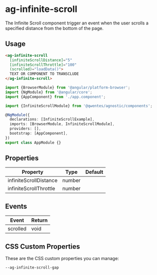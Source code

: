 # ag-infinite-scroll

The Infinite Scroll component trigger an event when the user scrolls a specified distance from the bottom of the page.

## Usage

```html
<ag-infinite-scroll
  [infiniteScrollDistance]="5"
  [infiniteScrollThrottle]="100"
  (scrolled)="loadData()">
  TEXT OR COMPONENT TO TRANSCLUDE
</ag-infinite-scroll>
```

```typescript
import {BrowserModule} from '@angular/platform-browser';
import {NgModule} from '@angular/core';
import {AppComponent} from './app.component';

import {InfiniteScrollModule} from '@qwentes/agnostic/components';

@NgModule({
  declarations: [InfiniteScrollExample],
  imports: [BrowserModule, InfiniteScrollModule],
  providers: [],
  bootstrap: [AppComponent],
})
export class AppModule {}
```

## Properties

| Property  | Type  | Default |
|-----------|-------|---------|
| infiniteScrollDistance | number |  |
| infiniteScrollThrottle | number |  |


## Events

| Event  | Return |
|--------|--------|
| scrolled | void |


## CSS Custom Properties

These are the CSS custom properties you can manage:

```
--ag-infinite-scroll-gap
```
